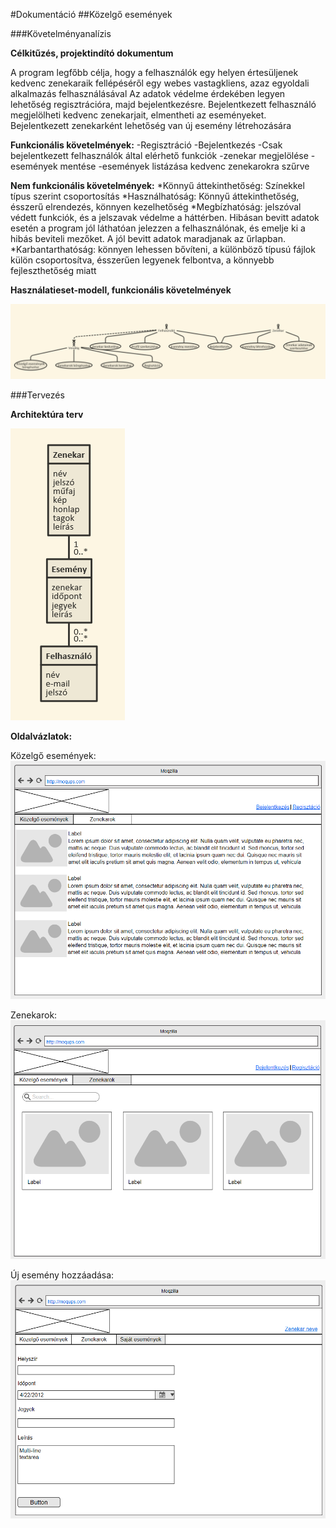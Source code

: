 #Dokumentáció
##Közelgő események

###Követelményanalízis

**Célkitűzés, projektindító dokumentum**
 
A program legfőbb célja, hogy a felhasználók egy helyen értesüljenek kedvenc zenekaraik fellépéséről egy webes vastagkliens, azaz        egyoldali alkalmazás felhasználásával Az adatok védelme érdekében legyen lehetőség regisztrációra, majd bejelentkezésre. Bejelentkezett   felhasználó megjelölheti kedvenc zenekarjait, elmentheti az eseményeket. Bejelentkezett zenekarként lehetőség van új esemény létrehozására 

**Funkcionális követelmények:**
-Regisztráció
-Bejelentkezés
-Csak bejelentkezett felhasználók által elérhető funkciók
  -zenekar megjelölése
  -események mentése
  -események listázása kedvenc zenekarokra szűrve

**Nem funkcionális követelmények:**
*Könnyű áttekinthetőség: Színekkel típus szerint csoportosítás 
*Használhatóság: Könnyű áttekinthetőség, ésszerű elrendezés, könnyen kezelhetőség 
*Megbízhatóság: jelszóval védett funkciók, és a jelszavak védelme a háttérben. Hibásan bevitt adatok esetén a program jól láthatóan jelezzen a felhasználónak, és emelje ki a hibás beviteli mezőket. A jól bevitt adatok maradjanak az űrlapban. 
*Karbantarthatóság: könnyen lehessen bővíteni, a különböző típusú fájlok külön csoportosítva, ésszerűen legyenek felbontva, a könnyebb fejleszthetőség miatt

**Használatieset-modell, funkcionális követelmények**

![Use-Case Diagram](docs/img/usecase.png)

###Tervezés

**Architektúra terv**

![Architektúra](docs/img/database.png)

**Oldalvázlatok:**

Közelgő események:
![Közelgő események](docs/img/events.png)

Zenekarok:
![Zenekarok](docs/img/bands.png)
  
Új esemény hozzáadása:
![Új esemény hozzáadása](docs/img/add_event.png)
